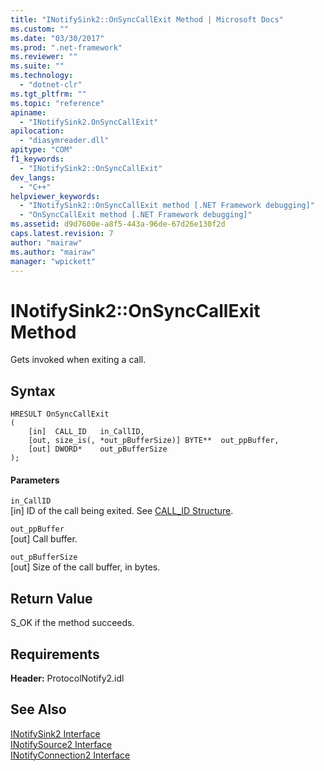 ```yaml
---
title: "INotifySink2::OnSyncCallExit Method | Microsoft Docs"
ms.custom: ""
ms.date: "03/30/2017"
ms.prod: ".net-framework"
ms.reviewer: ""
ms.suite: ""
ms.technology: 
  - "dotnet-clr"
ms.tgt_pltfrm: ""
ms.topic: "reference"
apiname: 
  - "INotifySink2.OnSyncCallExit"
apilocation: 
  - "diasymreader.dll"
apitype: "COM"
f1_keywords: 
  - "INotifySink2::OnSyncCallExit"
dev_langs: 
  - "C++"
helpviewer_keywords: 
  - "INotifySink2::OnSyncCallExit method [.NET Framework debugging]"
  - "OnSyncCallExit method [.NET Framework debugging]"
ms.assetid: d9d7600e-a8f5-443a-96de-67d26e130f2d
caps.latest.revision: 7
author: "mairaw"
ms.author: "mairaw"
manager: "wpickett"
---
```

# INotifySink2::OnSyncCallExit Method
Gets invoked when exiting a call.  
  
## Syntax  
  
```  
HRESULT OnSyncCallExit  
(  
    [in]  CALL_ID   in_CallID,  
    [out, size_is(, *out_pBufferSize)] BYTE**  out_ppBuffer,  
    [out] DWORD*    out_pBufferSize  
);  
```  
  
#### Parameters  
 `in_CallID`  
 [in] ID of the call being exited. See [CALL_ID Structure](../../../../docs/framework/unmanaged-api/diagnostics/call-id-structure.md).  
  
 `out_ppBuffer`  
 [out] Call buffer.  
  
 `out_pBufferSize`  
 [out] Size of the call buffer, in bytes.  
  
## Return Value  
 S_OK if the method succeeds.  
  
## Requirements  
 **Header:** ProtocolNotify2.idl  
  
## See Also  
 [INotifySink2 Interface](../../../../docs/framework/unmanaged-api/diagnostics/inotifysink2-interface.md)   
 [INotifySource2 Interface](../../../../docs/framework/unmanaged-api/diagnostics/inotifysource2-interface.md)   
 [INotifyConnection2 Interface](../../../../docs/framework/unmanaged-api/diagnostics/inotifyconnection2-interface.md)